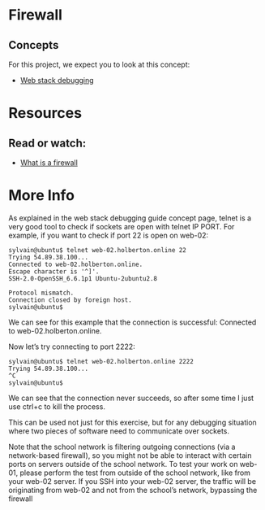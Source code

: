 # **Firewall**

## Concepts

For this project, we expect you to look at this concept:

* [Web stack debugging](https://intranet.hbtn.io/concepts/68)

# Resources

## **Read or watch:**

- [What is a firewall](https://en.wikipedia.org/wiki/Firewall_%28computing%29)

# More Info

As explained in the web stack debugging guide concept page, telnet is a very good tool to check if sockets are open with telnet IP PORT. For example, if you want to check if port 22 is open on web-02:

    sylvain@ubuntu$ telnet web-02.holberton.online 22
    Trying 54.89.38.100...
    Connected to web-02.holberton.online.
    Escape character is '^]'.
    SSH-2.0-OpenSSH_6.6.1p1 Ubuntu-2ubuntu2.8

    Protocol mismatch.
    Connection closed by foreign host.
    sylvain@ubuntu$

We can see for this example that the connection is successful: Connected to web-02.holberton.online.

Now let’s try connecting to port 2222:

    sylvain@ubuntu$ telnet web-02.holberton.online 2222
    Trying 54.89.38.100...
    ^C
    sylvain@ubuntu$

We can see that the connection never succeeds, so after some time I just use ctrl+c to kill the process.

This can be used not just for this exercise, but for any debugging situation where two pieces of software need to communicate over sockets.

Note that the school network is filtering outgoing connections (via a network-based firewall), so you might not be able to interact with certain ports on servers outside of the school network. To test your work on web-01, please perform the test from outside of the school network, like from your web-02 server. If you SSH into your web-02 server, the traffic will be originating from web-02 and not from the school’s network, bypassing the firewall

